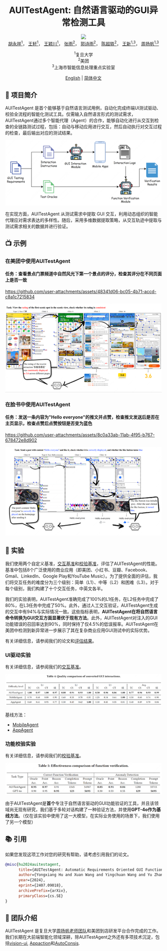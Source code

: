 <div align="center">
<h1>AUITestAgent: 自然语言驱动的GUI异常检测工具</h1>
</div>

<div align="center">
<a href='https://arxiv.org/abs/2407.09018'><img src='https://img.shields.io/badge/arxiv-2407.09018-b31b1b.svg'></a>
</div>

<div align="center">
  <a href="https://github.com/Gootter12">胡永祥<sup>1</sup></a>，
  <a href="https://github.com/TSKGHS17">王轩<sup>1</sup></a>，
  <a href="https://github.com/xieeryihe">王颖川<sup>1</sup></a>，
  <a href="https://github.com/RainPot">张雨<sup>2</sup></a>，
  <a href="https://github.com/whiteguo233">郭诗雨<sup>2</sup></a>，
  <a href="https://github.com/chenchaoyi">陈超轶<sup>2</sup></a>，
  <a href="https://cs.fudan.edu.cn/3f/7e/c25906a278398/page.htm">王新<sup>1,3</sup></a>，
  <a href="https://cs.fudan.edu.cn/3f/a9/c25909a278441/page.htm">周扬帆<sup>1,3</sup></a>

<br>

<sup>1</sup>复旦大学  
<sup>2</sup>美团  
<sup>3</sup>上海市智能信息处理重点实验室
</div>

<div align="center">
<a href="README.md">English</a> | <a href="README_zh.md">简体中文</a>
</div>

<!-- <div style="display: flex; justify-content: center; align-items: center;">
  <img src="assets/fudan.png" alt="Fudan University Logo" width="100" style="margin-right: 50px"/>
  <img src="assets/meituan.png" alt="Meituan Logo" width="100"/>
</div> -->

## 🌟 项目简介

AUITestAgent 是首个能够基于自然语言测试用例，自动化完成终端UI测试驱动、校验全流程的智能化测试工具。仅需输入自然语言形式的测试需求，AUITestAgent通过多个智能代理（Agent）的合作，能够自动化进行从交互到检查的全链路测试过程，包括：自动与移动应用进行交互，然后自动执行对交互过程的检查，最后输出对应的测试结果。

![overview](assets/overview.png)

在实现方面，AUITestAgent 从测试需求中提取 GUI 交互，利用动态组织的智能代理应对需求表达的多样性。随后，采用多维数据提取策略，从交互轨迹中提取与测试需求相关的数据并进行验证。

## 📺 示例

### 在美团中使用AUITestAgent 
#### 任务：查看景点门票频道中自然风光下第一个景点的评分，检查其评分在不同页面上是否一致

https://github.com/user-attachments/assets/48341d06-bc05-4b71-accd-c8a1c7215834

![demo1](assets/demo1.png)

### 在脸书中使用AUITestAgent
#### 任务：发送一条内容为"Hello everyone"的推文并点赞，检查推文发送后是否在主页显示，检查点赞后点赞按钮是否变为蓝色

https://github.com/user-attachments/assets/8c0a33ab-11ab-4f95-b767-678472e8d902

![demo2](assets/demo2.png)


## 📝 实验

我们使用两个自定义基准，[交互基准](interaction.md)和[校验基准](verification.md)，评估了AUITestAgent的性能。基准中包括8个广泛使用的商业应用（即美团、小红书、豆瓣、Facebook、Gmail、LinkedIn、Google Play和YouTube Music）。为了提供全面的评估，我们将交互任务的难度分为三个级别：简单（L1）、中等（L2）和困难（L3）。对于每个级别，我们构建了十个交互任务，中英文各半。

我们的实验表明，AUITestAgent准确完成了100%的L1任务，在L2任务中完成了80%，在L3任务中完成了50%。此外，通过人工交互验证，AUITestAgent生成的交互中有94%与实际情况一致。这些指标表明，**AUITestAgent在将自然语言命令转换为GUI交互方面显著优于现有方法**。此外，AUITestAgent对注入的GUI功能错误的召回率达到90%，同时保持了仅4.5%的低误报率。AUITestAgent在美团中检测到新异常进一步展示了其在复杂商业应用GUI测试中的实际优势。

有关详细信息，请参阅我们的论文和[评估结果](evaluation_results/evaluation.md)。

### UI驱动实验

有关详细信息，请参阅我们的[交互基准](interaction.md)。

![interaction result](assets/interaction.png)

基线方法：
* [MobileAgent](https://github.com/X-PLUG/MobileAgent)
* [AppAgent](https://github.com/mnotgod96/AppAgent)


### 功能校验实验

有关详细信息，请参阅我们的[校验基准](verification.md)。

![verification result](assets/verification.png)

由于AUITestAgent是**首个**专注于自然语言驱动的GUI功能验证的工具，并且该领域尚无现有研究，我们基于多轮对话构建了一种验证方法，并使用**GPT-4o作为基线方法**。（仅在该实验中使用了这一大模型，在实际业务使用的场景下，我们使用了另一个模型）

## 📚 引用
如果您发现这项工作对您的研究有帮助，请考虑引用我们的论文。

```bib
@misc{hu2024auitestagent,
      title={AUITestAgent: Automatic Requirements Oriented GUI Function Testing}, 
      author={Yongxiang Hu and Xuan Wang and Yingchuan Wang and Yu Zhang and Shiyu Guo and Chaoyi Chen and Xin Wang and Yangfan Zhou},
      year={2024},
      eprint={2407.09018},
      archivePrefix={arXiv},
      primaryClass={cs.SE}
}
```

## 🧑 团队介绍

AUITestAgent 是复旦大学[周扬帆老师团队](https://appsrv.cse.cuhk.edu.hk/~yfzhou/)和美团到店研发平台合作完成的工作。我们长期在大前端智能化领域深耕，除AUITestAgent之外还有多项技术沉淀，包括[vision-ui](https://github.com/Meituan-Dianping/vision-ui), [Appaction](https://dl.acm.org/doi/10.1145/3611643.3613885)和[AutoConsis](https://dl.acm.org/doi/abs/10.1145/3639477.3639748).

